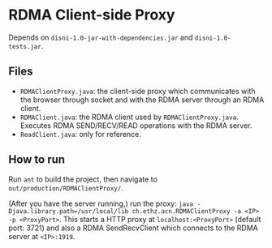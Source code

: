 # RDMA Client-side Proxy

Depends on `disni-1.0-jar-with-dependencies.jar` and `disni-1.0-tests.jar`.

## Files

- `RDMAClientProxy.java`: the client-side proxy which communicates with the browser through socket and with the RDMA server through an RDMA client.
- `RDMAClient.java`: the RDMA client used by `RDMAClientProxy.java`. Executes RDMA SEND/RECV/READ operations with the RDMA server.
- `ReadClient.java`: only for reference.

## How to run

Run `ant` to build the project, then navigate to `out/production/RDMAClientProxy/`.

(After you have the server running,) run the proxy: `java -Djava.library.path=/usr/local/lib ch.ethz.acn.RDMAClientProxy -a <IP> -p <ProxyPort>`. This starts a HTTP proxy at `localhost:<ProxyPort>` (default port: 3721) and also a RDMA SendRecvClient which connects to the RDMA server at `<IP>:1919`.

